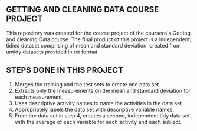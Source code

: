 ## GETTING AND CLEANING DATA COURSE PROJECT

This repository was created for the course project of the coursera's Getting and cleaning Data course.
The final product of this project is a independent, tidied dataset comprising of mean and standard deviation, created from untidy datasets provided in txt format.

## STEPS DONE IN THIS PROJECT

1) Merges the training and the test sets to create one data set.
2) Extracts only the measurements on the mean and standard deviation for each measurement.
3) Uses descriptive activity names to name the activities in the data set
4) Appropriately labels the data set with descriptive variable names.
5) From the data set in step 4, creates a second, independent tidy data set with the average of each variable for each activity and each subject.
